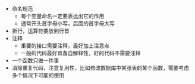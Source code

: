 - 命名规范
  - 每个变量命名一定要表达出它的作用
  - 通常开头首字母小写，后面的首字母大写
- 折行，运算符要放到行首
- 注释
  - 重要的接口需要注释，最好加上注意点
  - 一般的代码最好具备自解释性，好的代码不需要注释
- 一个函数只做一件事
- 消除重复代码，注意复用性，比如修改数据库中某张表的某个函数，需要考虑多个情况下可能的使用